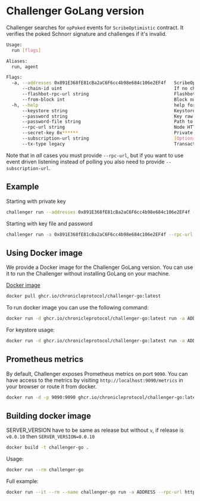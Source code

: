 # Challenger GoLang version

Challenger searches for `opPoked` events for `ScribeOptimistic` contract. It verifies the poked Schnorr signature and challenges if it's invalid.

```bash
Usage:
  run [flags]

Aliases:
  run, agent

Flags:
  -a, --addresses 0x891E368fE81cBa2aC6F6cc4b98e684c106e2EF4f   ScribeOptimistic contract address. Example: 0x891E368fE81cBa2aC6F6cc4b98e684c106e2EF4f
      --chain-id uint                                          If no chain_id provided binary will try to get chain_id from given RPC
      --flashbot-rpc-url string                                Flashbot Node HTTP RPC_URL, normally starts with https://****
      --from-block int                                         Block number to start from. If not provided, binary will try to get it from given RPC
  -h, --help                                                   help for run
      --keystore string                                        Keystore file (NOT FOLDER), path to key .json file. If provided, no need to use --secret-key
      --password string                                        Key raw password as text
      --password-file string                                   Path to key password file
      --rpc-url string                                         Node HTTP RPC_URL, normally starts with https://****
      --secret-key 0x******                                    Private key in format 0x****** or `*******`. If provided, no need to use --keystore
      --subscription-url string                                [Optional] Used if you want to subscribe to events rather than poll, typically starts with wss://****
      --tx-type legacy                                         Transaction type definition, possible values are: legacy, `eip1559` or `none` (default "none")

```

Note that in *all* cases you must provide `--rpc-url`, but if you want to use event driven listening instead of polling you also need to provide `--subscription-url`.

## Example

Starting with private key

```bash
challenger run --addresses 0x891E368fE81cBa2aC6F6cc4b98e684c106e2EF4f --rpc-url http://localhost:3334 --secret-key 0x******
```

Starting with key file and password

```bash
challenger run -a 0x891E368fE81cBa2aC6F6cc4b98e684c106e2EF4f --rpc-url http://localhost:3334 --keystore /path/to/key.json --password-file /path/to/file
```

## Using Docker image

We provide a Docker image for the Challenger GoLang version. 
You can use it to run the Challenger without installing GoLang on your machine.

[Docker image](https://github.com/chronicleprotocol/challenger/pkgs/container/challenger-go)

```bash 
docker pull ghcr.io/chronicleprotocol/challenger-go:latest
```

To run docker image you can use the following command:

```bash
docker run -d ghcr.io/chronicleprotocol/challenger-go:latest run -a ADDRESS1 -a ADDRESS2 -a ADDRESS3 --rpc-url http://localhost:3334 --secret-key asdfasdfas --tx-type legacy 
```

For keystore usage:

```bash
docker run -d ghcr.io/chronicleprotocol/challenger-go:latest run -a ADDRESS1 -a ADDRESS2 -a ADDRESS3 --rpc-url http://localhost:3334 --keystore /keystore/keystore.json --password-file /password/password.txt --chain-id 1 --tx-type legacy
```

## Prometheus metrics

By default, Challenger exposes Prometheus metrics on port `9090`.
You can have access to the metrics by visiting `http://localhost:9090/metrics` in your browser or route it from docker.

```bash
docker run -d -p 9090:9090 ghcr.io/chronicleprotocol/challenger-go:latest run -a ADDRESS1 -a ADDRESS2 -a ADDRESS3 --rpc-url http://localhost:3334 --secret-key asdfasdfas --tx-type legacy 
```

## Building docker image

SERVER_VERSION have to be same as release but without `v`, if release is `v0.0.10` then `SERVER_VERSION=0.0.10`

```bash
docker build -t challenger-go .
```

Usage:

```bash
docker run --rm challenger-go
```

Full example:

```bash
docker run --it --rm --name challenger-go run -a ADDRESS --rpc-url http://localhost:3334 --secret-key asdfasdfas
```
